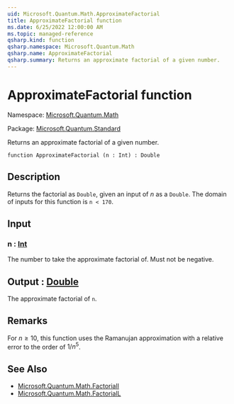 ```yaml
---
uid: Microsoft.Quantum.Math.ApproximateFactorial
title: ApproximateFactorial function
ms.date: 6/25/2022 12:00:00 AM
ms.topic: managed-reference
qsharp.kind: function
qsharp.namespace: Microsoft.Quantum.Math
qsharp.name: ApproximateFactorial
qsharp.summary: Returns an approximate factorial of a given number.
---
```


# ApproximateFactorial function

Namespace: [Microsoft.Quantum.Math](xref:Microsoft.Quantum.Math)

Package: [Microsoft.Quantum.Standard](https://nuget.org/packages/Microsoft.Quantum.Standard)


Returns an approximate factorial of a given number.

```qsharp
function ApproximateFactorial (n : Int) : Double
```


## Description

Returns the factorial as `Double`, given an input of $n$ as a `Double`.The domain of inputs for this function is `n < 170`.

## Input

### n : [Int](xref:microsoft.quantum.qsharp.valueliterals#int-literals)

The number to take the approximate factorial of. Must not be negative.



## Output : [Double](xref:microsoft.quantum.qsharp.valueliterals#double-literals)

The approximate factorial of `n`.

## Remarks

For $n \ge 10$, this function uses the Ramanujan approximation with arelative error to the order of $1 / n^5$.

## See Also

- [Microsoft.Quantum.Math.FactorialI](xref:Microsoft.Quantum.Math.FactorialI)
- [Microsoft.Quantum.Math.FactorialL](xref:Microsoft.Quantum.Math.FactorialL)